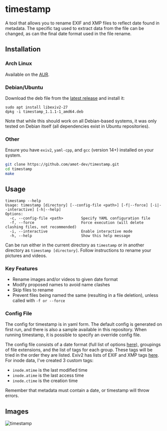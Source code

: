# timestamp
A tool that allows you to rename EXIF and XMP files to reflect date found in metadata. The specific tag used to extract data from the file can be changed, as can the final date format used in the file rename.

## Installation
### Arch Linux
Available on the [AUR](https://aur.archlinux.org/packages/timestamp).

### Debian/Ubuntu
Download the deb file from the [latest release](https://github.com/amot-dev/timestamp/releases/latest/) and install it:
```
sudo apt install libexiv2-27
dpkg -i timestamp_1.1.1-1_amd64.deb
```
Note that while this should work on all Debian-based systems, it was only tested on Debian itself (all dependencies exist in Ubuntu repositories).

### Other
Ensure you have `exiv2`, `yaml-cpp`, and `gcc` (version 14+) installed on your system.
```bash
git clone https://github.com/amot-dev/timestamp.git
cd timestamp
make
```
## Usage
```
timestamp --help
Usage: timestamp [directory] [--config-file <path>] [-f|--force] [-i|--interactive] [-h|--help]
Options:
  -c, --config-file <path>        Specify YAML configuration file
  -f, --force                     Force execution (will delete clashing files, not recommended)
  -i, --interactive               Enable interactive mode
  -h, --help                      Show this help message
```
Can be run either in the current directory as `timestamp` or in another directory as `timestamp [directory]`. Follow instructions to rename your pictures and videos.

### Key Features
- Rename images and/or videos to given date format
- Modify proposed names to avoid name clashes
- Skip files to rename
- Prevent files being named the same (resulting in a file deletion), unless called with `-f or --force`

### Config File
The config for timestamp is in yaml form. The default config is generated on first run, and there is also a sample available in this repository. When running timestamp, it is possible to specify an override config file.

The config file consists of a date format (full list of options [here](https://man7.org/linux/man-pages/man1/date.1.html)), groupings of file extensions, and the list of tags for each group.
These tags will be tried in the order they are listed. Exiv2 has lists of EXIF and XMP tags [here](https://exiv2.org/metadata.html). For inode data, I've created 3 custom tags:
- `inode.mtime` is the last modified time
- `inode.atime` is the last access time
- `inode.ctime` is the creation time

Remember that metadata must contain a date, or timestamp will throw errors.

## Images
![timestamp](https://github.com/user-attachments/assets/63100609-7886-449e-8205-3c17f18d2424)


